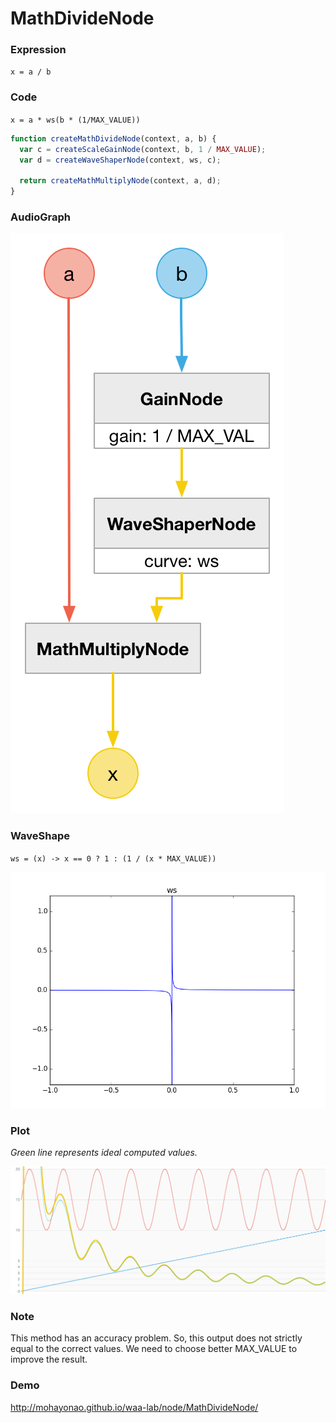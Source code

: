 # MathDivideNode

### Expression

`x = a / b`

### Code

`x = a * ws(b * (1/MAX_VALUE))`

```js
function createMathDivideNode(context, a, b) {
  var c = createScaleGainNode(context, b, 1 / MAX_VALUE);
  var d = createWaveShaperNode(context, ws, c);

  return createMathMultiplyNode(context, a, d);
}
```

### AudioGraph

![](MathDivideNode.png)

### WaveShape

`ws = (x) -> x == 0 ? 1 : (1 / (x * MAX_VALUE))`

![](MathDivideNodeWaveShape.png)

### Plot

_Green line represents ideal computed values._

![](MathDivideNodePlot.png)

### Note

This method has an accuracy problem. So, this output does not strictly equal to the correct values. We need to choose better MAX_VALUE to improve the result.

### Demo

http://mohayonao.github.io/waa-lab/node/MathDivideNode/
